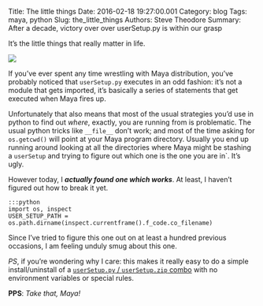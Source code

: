 Title: The little things
Date: 2016-02-18 19:27:00.001
Category: blog
Tags: maya, python 
Slug: the_little_things
Authors: Steve Theodore
Summary: After a decade, victory over over userSetup.py is within our grasp

It’s the little things that really matter in life.  


[![](http://www.tshirtbordello.com/images/rule-32-enjoy-little-things-s3.jpg)](http://www.tshirtbordello.com/images/rule-32-enjoy-little-things-s3.jpg)

  
If you’ve ever spent any time wrestling with Maya distribution, you’ve probably noticed that `userSetup.py` executes in an odd fashion: it’s not a module that gets imported, it’s basically a series of statements that get executed when Maya fires up. 

Unfortunately that also means that most of the usual strategies you’d use in python to find out _where_, exactly, you are running from is problematic. The usual python tricks like `__file__` don’t work; and most of the time asking for `os.getcwd()` will point at your Maya program directory. Usually you end up running around looking at all the directories where Maya might be stashing a `userSetup` and trying to figure out which one is the one you are in`. It’s ugly.  

However today, I _**actually found one which works**_. At least, I haven’t figured out how to break it yet.  

    :::python    
    import os, inspect  
    USER_SETUP_PATH = os.path.dirname(inspect.currentframe().f_code.co_filename)  
    

Since I’ve tried to figure this one out on at least a hundred previous occasions, I am feeling unduly smug about this one.   

*PS*, if you’re wondering why I care: this makes it really easy to do a simple install/uninstall of a [`userSetup.py` / `userSetup.zip` combo](egg_man) with no environment variables or special rules.   

**PPS**: _Take that, Maya!_

